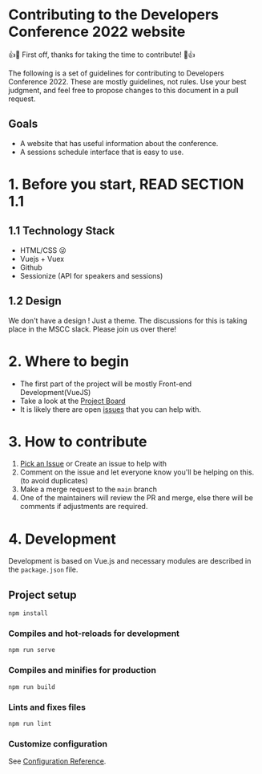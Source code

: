 # Contributing to the Developers Conference 2022 website

👍🎉 First off, thanks for taking the time to contribute! 🎉👍

The following is a set of guidelines for contributing to Developers Conference 2022. These are mostly guidelines, not rules. Use your best judgment, and feel free to propose changes to this document in a pull request.

## Goals

- A website that has useful information about the conference.
- A sessions schedule interface that is easy to use.

# 1. Before you start, READ SECTION 1.1

## 1.1 Technology Stack

- HTML/CSS 😜
- Vuejs + Vuex
- Github
- Sessionize (API for speakers and sessions)

## 1.2 Design

We don't have a design ! Just a theme. The discussions for this is taking place in the MSCC slack. Please join us over there!

# 2. Where to begin

- The first part of the project will be mostly Front-end Development(VueJS)
- Take a look at the [Project Board](https://github.com/mscraftsman/devcon2022/projects?query=is%3Aopen)
- It is likely there are open [issues](https://github.com/mscraftsman/devcon2020virtual/issues) that you can help with.

# 3. How to contribute

1. [Pick an Issue](https://github.com/mscraftsman/devcon2022/issues) or Create an issue to help with
2. Comment on the issue and let everyone know you'll be helping on this. (to avoid duplicates)
3. Make a merge request to the `main` branch
4. One of the maintainers will review the PR and merge, else there will be comments if adjustments are required.

# 4. Development

Development is based on Vue.js and necessary modules are described in the `package.json` file.

## Project setup
```
npm install
```

### Compiles and hot-reloads for development
```
npm run serve
```

### Compiles and minifies for production
```
npm run build
```

### Lints and fixes files
```
npm run lint
```

### Customize configuration
See [Configuration Reference](https://cli.vuejs.org/config/).
